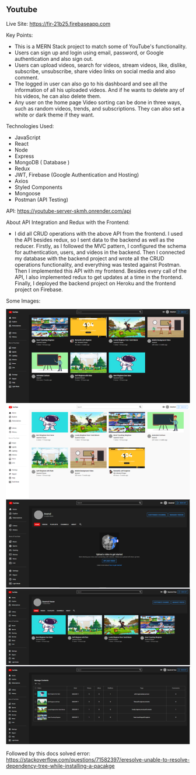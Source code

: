 <h2>Youtube</h2>

Live Site: https://fir-21b25.firebaseapp.com

Key Points:

- This is a MERN Stack project to match some of YouTube's functionality.
- Users can sign up and login using email, password, or Google authentication and also sign out.
- Users can upload videos, search for videos, stream videos, like, dislike, subscribe, unsubscribe, share video links on social media and also comment.
- The logged in user can also go to his dashboard and see all the information of all his uploaded videos. And if he wants to delete any of his videos, he can also delete them.
- Any user on the home page Video sorting can be done in three ways, such as random videos, trends, and subscriptions. They can also set a white or dark theme if they want.

Technologies Used:

- JavaScript
- React
- Node
- Express
- MongoDB ( Database )
- Redux
- JWT, Firebase (Google Authentication and Hosting)
- Axios
- Styled Components
- Mongoose
- Postman (API Testing)

API: https://youtube-server-skmh.onrender.com/api

About API Integration and Redux with the Frontend:

- I did all CRUD operations with the above API from the frontend. I used the API besides redux, so I sent data to the backend as well as the reducer. Firstly, as I followed the MVC pattern, I configured the schema for authentication, users, and videos in the backend. Then I connected my database with the backend project and wrote all the CRUD operations functionality, and everything was tested against Postman. Then I implemented this API with my frontend. Besides every call of the API, I also implemented redux to get updates at a time in the frontend. Finally, I deployed the backend project on Heroku and the frontend project on Firebase.

Some Images:

<img src="./images/YouTube.png"/>
<img src="./images/YouTube (1).png"/>
<img src="./images/1.PNG"/>
<img src="./images/2.PNG"/>
<img src="./images/3.PNG"/>

Followed by this docs solved error: https://stackoverflow.com/questions/71582397/eresolve-unable-to-resolve-dependency-tree-while-installing-a-pacakge
